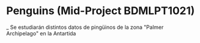 # Penguins (Mid-Project BDMLPT1021)
_ Se estudiarán distintos datos de pingüinos de la zona "Palmer Archipelago" en la Antartida